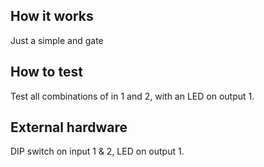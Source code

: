 <!---

This file is used to generate your project datasheet. Please fill in the information below and delete any unused
sections.

You can also include images in this folder and reference them in the markdown. Each image must be less than
512 kb in size, and the combined size of all images must be less than 1 MB.
-->

## How it works

Just a simple and gate

## How to test

Test all combinations of in 1 and 2, with an LED on output 1.

## External hardware

DIP switch on input 1 & 2, LED on output 1.
